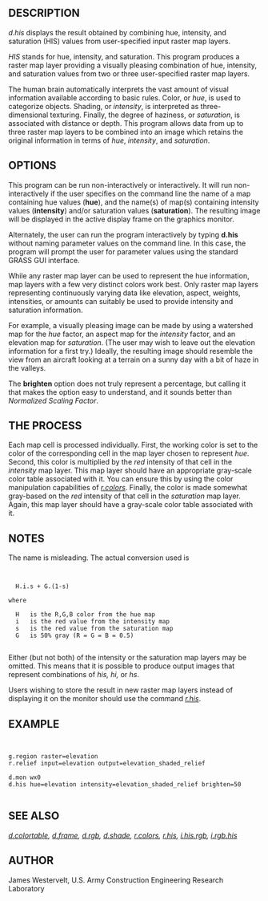 
## DESCRIPTION

*d.his* displays the result obtained by combining hue,
intensity, and saturation (HIS) values from user-specified input
raster map layers.

*HIS* stands for hue, intensity, and saturation.
This program produces a raster map layer providing a
visually pleasing combination of hue, intensity, and
saturation values from two or three user-specified raster
map layers.

The human brain automatically interprets the vast amount of
visual information available according to basic rules.
Color, or *hue*, is used to categorize objects.
Shading, or *intensity*, is interpreted as
three-dimensional texturing. Finally, the degree of
haziness, or *saturation*, is associated with
distance or depth. This program allows data from up to
three raster map layers to be combined into an image which
retains the original information in terms of *hue*,
*intensity*, and *saturation*.

## OPTIONS

This program can be run non-interactively or
interactively. It will run non-interactively if the user
specifies on the command line the name of a map containing
hue values (**hue**), and the name(s) of map(s)
containing intensity values (**intensity**) and/or
saturation values (**saturation**). The resulting image will
be displayed in the active display frame on the graphics
monitor.

Alternately, the user can run the program interactively by
typing **d.his** without naming parameter values on the
command line. In this case, the program will prompt the
user for parameter values using the standard GRASS
GUI interface.

While any raster map layer can be used to represent the hue
information, map layers with a few very distinct colors
work best. Only raster map layers representing
continuously varying data like elevation, aspect, weights,
intensities, or amounts can suitably be used to provide
intensity and saturation information.

For example, a visually pleasing image can be
made by using a watershed map for the *hue* factor,
an aspect map for the *intensity* factor, and an
elevation map for *saturation*. (The user may wish
to leave out the elevation information for a first try.)
Ideally, the resulting image should resemble the view from
an aircraft looking at a terrain on a sunny day with a bit
of haze in the valleys.

The **brighten** option does not truly represent a percentage,
but calling it that makes the option easy to understand, and it
sounds better than *Normalized Scaling Factor*.

## THE PROCESS

Each map cell is processed individually. First, the working
color is set to the color of the corresponding cell in the
map layer chosen to represent *hue*. Second, this
color is multiplied by the *red* intensity of that
cell in the *intensity* map layer. This map layer
should have an appropriate gray-scale color table
associated with it. You can ensure this by using the color
manipulation capabilities of
*[r.colors](r.colors.html)*.
Finally, the color is made somewhat gray-based on the
*red* intensity of that cell in the
*saturation* map layer. Again, this map layer
should have a gray-scale color table associated with it.

## NOTES

The name is misleading. The actual conversion used is

```


  H.i.s + G.(1-s)

where

  H   is the R,G,B color from the hue map
  i   is the red value from the intensity map
  s   is the red value from the saturation map
  G   is 50% gray (R = G = B = 0.5)


```

Either (but not both) of the intensity or the saturation
map layers may be omitted. This means that it is possible
to produce output images that represent combinations of
*his, hi,* or *hs*.

Users wishing to store the result in new raster map layers
instead of displaying it on the monitor should use the
command *[r.his](r.his.html)*.

## EXAMPLE

```


g.region raster=elevation
r.relief input=elevation output=elevation_shaded_relief

d.mon wx0
d.his hue=elevation intensity=elevation_shaded_relief brighten=50


```

## SEE ALSO

*[d.colortable](d.colortable.html),
[d.frame](d.frame.html),
[d.rgb](d.rgb.html),
[d.shade](d.shade.html),
[r.colors](r.colors.html),
[r.his](r.his.html),
[i.his.rgb](i.his.rgb.html),
[i.rgb.his](i.rgb.his.html)*

## AUTHOR

James Westervelt, U.S. Army Construction Engineering Research Laboratory
